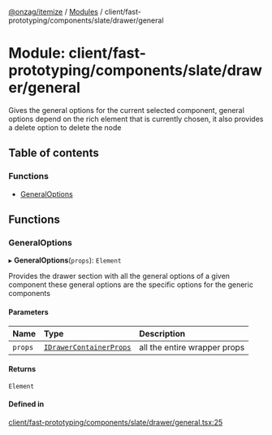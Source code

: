 [@onzag/itemize](../README.md) / [Modules](../modules.md) / client/fast-prototyping/components/slate/drawer/general

# Module: client/fast-prototyping/components/slate/drawer/general

Gives the general options for the current selected component, general options
depend on the rich element that is currently chosen, it also provides a delete
option to delete the node

## Table of contents

### Functions

- [GeneralOptions](client_fast_prototyping_components_slate_drawer_general.md#generaloptions)

## Functions

### GeneralOptions

▸ **GeneralOptions**(`props`): `Element`

Provides the drawer section with all the general options of a given component
these general options are the specific options for the generic components

#### Parameters

| Name | Type | Description |
| :------ | :------ | :------ |
| `props` | [`IDrawerContainerProps`](../interfaces/client_fast_prototyping_components_slate_wrapper.IDrawerContainerProps.md) | all the entire wrapper props |

#### Returns

`Element`

#### Defined in

[client/fast-prototyping/components/slate/drawer/general.tsx:25](https://github.com/onzag/itemize/blob/f2db74a5/client/fast-prototyping/components/slate/drawer/general.tsx#L25)
